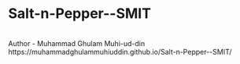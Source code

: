 # Salt-n-Pepper--SMIT
<br/>
Author - Muhammad Ghulam Muhi-ud-din
<br/>
 https://muhammadghulammuhiuddin.github.io/Salt-n-Pepper--SMIT/
